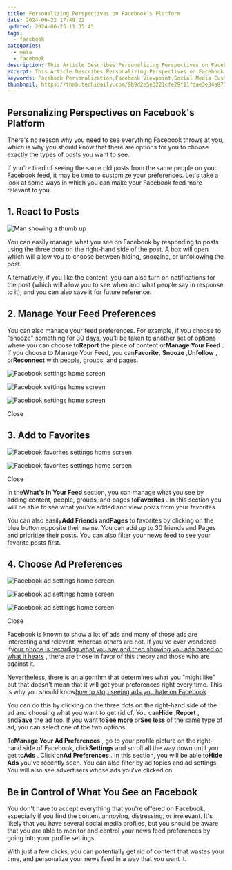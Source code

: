 ```yaml
---
title: Personalizing Perspectives on Facebook's Platform
date: 2024-06-22 17:49:22
updated: 2024-06-23 11:35:43
tags:
  - facebook
categories:
  - meta
  - facebook
description: This Article Describes Personalizing Perspectives on Facebook's Platform
excerpt: This Article Describes Personalizing Perspectives on Facebook's Platform
keywords: Facebook Personalization,Facebook Viewpoint,Social Media Customize,FB Content Tailor,Individual FB Experience,Perspective on FB,Platform User Focus
thumbnail: https://thmb.techidaily.com/9b9d2e5e3221cfe29f11fdae3e34a8712951d1bbc94b5d263ea270cbf9e85714.jpg
---
```


## Personalizing Perspectives on Facebook's Platform

 There's no reason why you need to see everything Facebook throws at you, which is why you should know that there are options for you to choose exactly the types of posts you want to see.

 If you're tired of seeing the same old posts from the same people on your Facebook feed, it may be time to customize your preferences. Let's take a look at some ways in which you can make your Facebook feed more relevant to you.

## 1\. React to Posts

![Man showing a thumb up](https://static1.makeuseofimages.com/wordpress/wp-content/uploads/2022/11/pexels-william-fortunato-6140706.jpg)

 You can easily manage what you see on Facebook by responding to posts using the three dots on the right-hand side of the post. A box will open which will allow you to choose between hiding, snoozing, or unfollowing the post.

 Alternatively, if you like the content, you can also turn on notifications for the post (which will allow you to see when and what people say in response to it), and you can also save it for future reference.

## 2\. Manage Your Feed Preferences

 You can also manage your feed preferences. For example, if you choose to "snooze" something for 30 days, you'll be taken to another set of options where you can choose to**Report** the piece of content or**Manage Your Feed** . If you choose to Manage Your Feed, you can**Favorite,** **Snooze** ,**Unfollow** , or**Reconnect** with people, groups, and pages.

![Facebook settings home screen](https://static1.makeuseofimages.com/wordpress/wp-content/uploads/2022/11/315957579_537820348160467_7357108104714132_n.png)

![Facebook settings home screen](https://static1.makeuseofimages.com/wordpress/wp-content/uploads/2022/11/316085431_487992473306097_3670768993159819399_n.png)

![Facebook settings home screen](https://static1.makeuseofimages.com/wordpress/wp-content/uploads/2022/11/316057294_497844138975994_5709024957778245697_n.png)

Close

##

## 3\. Add to Favorites

![Facebook favorites settings home screen](https://static1.makeuseofimages.com/wordpress/wp-content/uploads/2022/11/316106726_397203995869253_3243729320105828174_n.png)

![Facebook favorites settings home screen](https://static1.makeuseofimages.com/wordpress/wp-content/uploads/2022/11/316219933_812959599983902_5783370069454505323_n.png)

Close

 In the**What's In Your Feed** section, you can manage what you see by adding content, people, groups, and pages to**Favorites** . In this section you will be able to see what you've added and view posts from your favorites.

 You can also easily**Add Friends** and**Pages** to favorites by clicking on the blue button opposite their name. You can add up to 30 friends and Pages and prioritize their posts. You can also filter your news feed to see your favorite posts first.

## 4\. Choose Ad Preferences

![Facebook ad settings home screen](https://static1.makeuseofimages.com/wordpress/wp-content/uploads/2022/11/315966540_709127307399275_7803740968097717654_n.png)

![Facebook ad settings home screen](https://static1.makeuseofimages.com/wordpress/wp-content/uploads/2022/11/316016806_1110427606332962_1602856131441474800_n.png)

![Facebook ad settings home screen](https://static1.makeuseofimages.com/wordpress/wp-content/uploads/2022/11/316023802_729704451863518_8824159090415447131_n.png)

Close

 Facebook is known to show a lot of ads and many of those ads are interesting and relevant, whereas others are not. If you've ever wondered if[your phone is recording what you say and then showing you ads based on what it hears](https://www.makeuseof.com/tag/your-smartphone-listening-or-coincidence/) , there are those in favor of this theory and those who are against it.

 Nevertheless, there is an algorithm that determines what you "might like" but that doesn't mean that it will get your preferences right every time. This is why you should know[how to stop seeing ads you hate on Facebook](https://www.makeuseof.com/stop-seeing-specific-ads-facebook/) .

 You can do this by clicking on the three dots on the right-hand side of the ad and choosing what you want to get rid of. You can**Hide** ,**Report** , and**Save** the ad too. If you want to**See more** or**See less** of the same type of ad, you can select one of the two options.

 To**Manage Your Ad Preferences** , go to your profile picture on the right-hand side of Facebook, click**Settings** and scroll all the way down until you get to**Ads** . Click on**Ad Preferences** . In this section, you will be able to**Hide Ads** you've recently seen. You can also filter by ad topics and ad settings. You will also see advertisers whose ads you've clicked on.

## Be in Control of What You See on Facebook

 You don't have to accept everything that you're offered on Facebook, especially if you find the content annoying, distressing, or irrelevant. It's likely that you have several social media profiles, but you should be aware that you are able to monitor and control your news feed preferences by going into your profile settings.

 With just a few clicks, you can potentially get rid of content that wastes your time, and personalize your news feed in a way that you want it.


<ins class="adsbygoogle"
     style="display:block"
     data-ad-format="autorelaxed"
     data-ad-client="ca-pub-7571918770474297"
     data-ad-slot="1223367746"></ins>



<ins class="adsbygoogle"
     style="display:block"
     data-ad-client="ca-pub-7571918770474297"
     data-ad-slot="8358498916"
     data-ad-format="auto"
     data-full-width-responsive="true"></ins>
